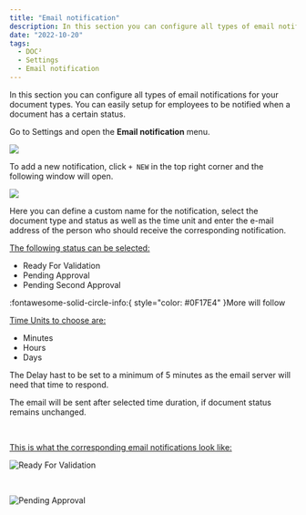 ```yaml
---
title: "Email notification"
description: In this section you can configure all types of email notifications for your document types. You can easily setup for employees to be notified when a document has a certain status
date: "2022-10-20"
tags:
  - DOC²
  - Settings
  - Email notification
---
```


In this section you can configure all types of email notifications for your document types. You can easily setup for employees to be notified when a document has a certain status.

Go to Settings and open the **Email notification** menu.

![](/_images/doc2/DOC2_email-notification_1.png)

To add a new notification, click `+ NEW` in the top right corner and the following window will open.

![](/_images/doc2/DOC2_email-notification_2.png)

Here you can define a custom name for the notification, select the document type and status as well as the time unit and enter the e-mail address of the person who should receive the corresponding notification.

<ins>The following status can be selected:</ins> 

* Ready For Validation
* Pending Approval
* Pending Second Approval

:fontawesome-solid-circle-info:{ style="color: #0F17E4" }More will follow

<ins>Time Units to choose are:</ins>

- Minutes
- Hours
- Days

The Delay hast to be set to a minimum of 5 minutes as the email server will need that time to respond.

The email will be sent after selected time duration, if document status remains unchanged.

&nbsp;

<ins>This is what the corresponding email notifications look like:</ins>

![Ready For Validation](/_images/doc2/DOC2_email_readyforvalidation.png)

&nbsp;

![Pending Approval](/_images/doc2/DOC2_email_forapproval.png)